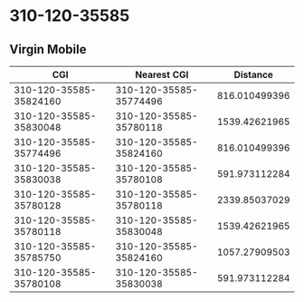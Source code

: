 # 310-120-35585
## Virgin Mobile


| CGI | Nearest CGI | Distance |
|-----|-------------|----------|
| 310-120-35585-35824160 | 310-120-35585-35774496 | 816.010499396 |
| 310-120-35585-35830048 | 310-120-35585-35780118 | 1539.42621965 |
| 310-120-35585-35774496 | 310-120-35585-35824160 | 816.010499396 |
| 310-120-35585-35830038 | 310-120-35585-35780108 | 591.973112284 |
| 310-120-35585-35780128 | 310-120-35585-35780118 | 2339.85037029 |
| 310-120-35585-35780118 | 310-120-35585-35830048 | 1539.42621965 |
| 310-120-35585-35785750 | 310-120-35585-35824160 | 1057.27909503 |
| 310-120-35585-35780108 | 310-120-35585-35830038 | 591.973112284 |

